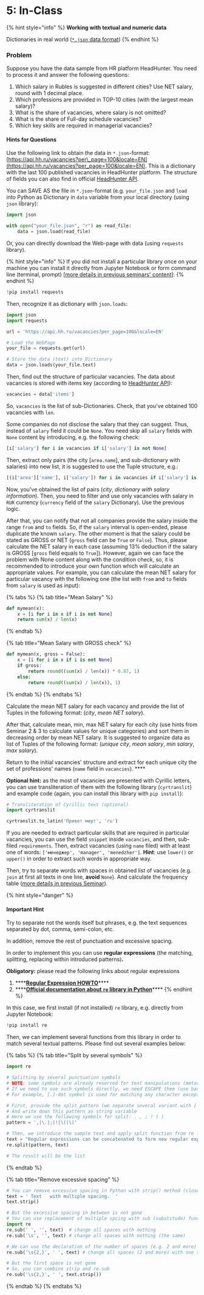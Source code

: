 # 5: In-Class

{% hint style="info" %}
**Working with textual and numeric data**

Dictionaries in real world \([`*.json` data format](https://en.wikipedia.org/wiki/JSON)\)
{% endhint %}

### Problem

Suppose you have the data sample from HR platform HeadHunter. You need to process it and answer the following questions:

1. Which salary in Rubles is suggested in different cities? Use NET salary, round with 1 decimal place.
2. Which professions are provided in TOP-10 cities \(with the largest mean salary\)?
3. What is the share of vacancies, where salary is not omitted?
4. What is the share of Full-day schedule vacancies?
5. Which key skills are required in managerial vacancies?

#### 

#### Hints for Questions

Use the following link to obtain the data in `*.json`-format: [https://api.hh.ru/vacancies?per\_page=100&locale=EN](https://api.hh.ru/vacancies?per_page=100&locale=EN). This is a dictionary with the last 100 published vacancies in HeadHunter platform. The structure of fields you can also find in official [HeadHunter API](https://github.com/hhru/api/blob/master/docs_eng/vacancies.md).

You can SAVE AS the file in `*.json`-format \(e.g. `your_file.json` and `load` into Python as Dictionary in `data` variable from your local directory \(using `json` library\): 

```python
import json

with open("your_file.json", "r") as read_file:
    data = json.load(read_file)
```

Or, you can directly download the Web-page with data \(using `requests` library\).

{% hint style="info" %}
If you did not install a particular library once on your machine you can install it directly from Jupyter Notebook or form command line \(terminal, prompt\) \[[more details in previous seminars' content](https://nbviewer.jupyter.org/github/ternikov/hse/blob/gh-pages/Seminar02_IM.ipynb)\]:
{% endhint %}

```python
!pip install requests
```

Then, recognize it as dictionary with `json.loads`:

```python
import json
import requests

url = 'https://api.hh.ru/vacancies?per_page=100&locale=EN'

# Load the WebPage
your_file = requests.get(url)

# Store the data (text) into Dictionary
data = json.loads(your_file.text)
```

Then, find out the structure of particular vacancies. The data about vacancies is stored with items key \(according to [HeadHunter API](https://github.com/hhru/api/blob/master/docs_eng/vacancies.md#response-1)\):

```python
vacancies = data['items']
```

So, `vacancies` is the list of sub-Dictionaries. Check, that you've obtained 100 vacancies with `len`.

Some companies do not disclose the salary that they can suggest. Thus, instead of `salary` field it could be `None`. You need skip all `salary` fields with `None` content by introducing, e.g. the following check:

```python
[i['salary'] for i in vacancies if i['salary'] is not None]
```

Then, extract only pairs \(the city \[`area.name`\], and sub-dictionary with salaries\) into new list, it is suggested to use the Tuple structure, e.g.:

```python
[(i['area']['name'], i['salary']) for i in vacancies if i['salary'] is not None]
```

Now, you've obtained the list of pairs \(_city_, _dictionary with salary information_\). Then, you need to filter and use only vacancies with salary in `RUR` currency \(`currency` field of the `salary` Dictionary\). Use the previous logic.

After that, you can notify that not all companies provide the salary inside the range `from` and `to` fields. So, if the `salary` interval is open-ended, please duplicate the known `salary`. The other moment is that the salary could be stated as GROSS or NET \(`gross` field can be `True` or `False`\). Thus, please calculate the NET salary in each case \(assuming 13% deduction if the salary is GROSS \[`gross` field equals to `True`\]\). However, again we can face the problem with None content along with the condition check, so, it is recommended to introduce your own function which will calculate an appropriate values. For example, you can calculate the mean NET salary for particular vacancy with the following one \(the list with `from` and `to` fields from `salary` is used as input\):

{% tabs %}
{% tab title="Mean Salary" %}
```python
def mymean(x):
    x = [i for i in x if i is not None]
    return sum(x) / len(x)
```
{% endtab %}

{% tab title="Mean Salary with GROSS check" %}
```python
def mymean(x, gross = False):
    x = [i for i in x if i is not None]
    if gross:
        return round((sum(x) / len(x)) * 0.87, 1)
    else:
        return round((sum(x) / len(x)), 1)
```
{% endtab %}
{% endtabs %}

Calculate the mean NET salary for each vacancy and provide the list of Tuples in the following format: \(_city_, _mean NET salary_\).

After that, calculate mean, min, max NET salary for each city \(use hints from Seminar 2 & 3 to calculate values for unique categories\) and sort them in decreasing order by mean NET salary. It is suggested to organize data as list of Tuples of the following format: \(_unique city_, _mean salary_, _min salary_, _max salary_\).

Return to the initial vacancies' structure and extract for each unique city the set of professions' names \(`name` field in `vacancies`\). ****

**Optional hint:** as the most of vacancies are presented with Cyrillic letters, you can use transliteration of them with the following library \(`cyrtranslit`\) and example code \(again, you can install this library with `pip install`\):

```python
# Transliteration of Cyrillic text (optional)
import cyrtranslit

cyrtranslit.to_latin('Привет мир!', 'ru')
```

If you are needed to extract particular skills that are required in particular vacancies, you can use the field `snippet` inside `vacancies`, and then, sub-filed `requirements`. Then, extract vacancies \(using `name` filed\) with at least one of words: `['менеджер', 'manager', 'menedzher']`. **Hint**: use `lower()` or `upper()` in order to extract such words in appropriate way.

Then, try to separate words with spaces in obtained list of vacancies \(e.g. `join` at first all texts in one line, **avoid** `None`\). And calculate the frequency table \([more details in previous Seminar](https://nbviewer.jupyter.org/github/ternikov/hse/blob/gh-pages/Seminar03_Problem_sol.ipynb)\).

{% hint style="danger" %}
#### Important Hint

Try to separate not the words itself but phrases, e.g. the text sequences separated by dot, comma, semi-colon, etc.

In addition, remove the rest of punctuation and excessive spacing.

In order to implement this you can use **regular expressions** \(the matching, splitting, replacing within introduced patterns\)**.** 

**Obligatory:** please read the following links about regular expressions

1. \*\*\*\*[**Regular Expression HOWTO**](https://docs.python.org/3/howto/regex.html)\*\*\*\*
2. \*\*\*\*[**Official documentation about `re` library in Python**](https://docs.python.org/3/library/re.html)\*\*\*\*
{% endhint %}

In this case, we first install \(if not installed\) `re` library, e.g. directly from Jupyter Notebook:

```python
!pip install re
```

Then, we can implement several functions from this library in order to match several textual patterns. Please find out several examples below:

{% tabs %}
{% tab title="Split by several symbols" %}
```python
import re

# Splitting by several punctuation symbols
# NOTE: some symbols are already reserved for text manipulations (metacharacters)
# If we need to use such symbols directly, we need ESCAPE them (use backslash before)
# For example, [.]-dot symbol is used for matching any character except a newline

# First, provide the split pattern (we separate several variant with [|]-pipe symbol (the analog of OR))
# And write down this pattern as string variable
# Here we use the following symbols for split: . , ; ! ( )
pattern = ',|\.|;|!|\(|\)'

# Then, we introduce the sample text and apply split function from re library
text = "Regular expressions can be concatenated to form new regular expressions; if A and B are both regular expressions, then AB is also a regular expression. In general, if a string p matches A and another string q matches B, the string pq will match AB. This holds unless A or B contain low precedence operations; boundary conditions between A and B; or have numbered group references."
re.split(pattern, text)

# The result will be the list

```
{% endtab %}

{% tab title="Remove excessive spacing" %}
```python
# You can remove excessive spacing in Python with strip() method (close to Excel's TRIM function)
text = ' Text   with multiple spacing.  '
text.strip()

# But the excessive spacing in between is not gone
# You can use replacement of multiple spcing with sub (substitude) funcion from re library
import re
re.sub(' ', '', text)  # change all spaces with nothing
re.sub('\s', '', text) # change all spaces with nothing (the same)

# We can use the declaration of the number of spaces (e.g. 2 and more)
re.sub('\s{2,}', ' ', text) # change all spaces (2 and more) with one space

# But the first space is not gone
# So, you can combine strip and re.sub
re.sub('\s{2,}', ' ', text.strip())

```
{% endtab %}
{% endtabs %}

